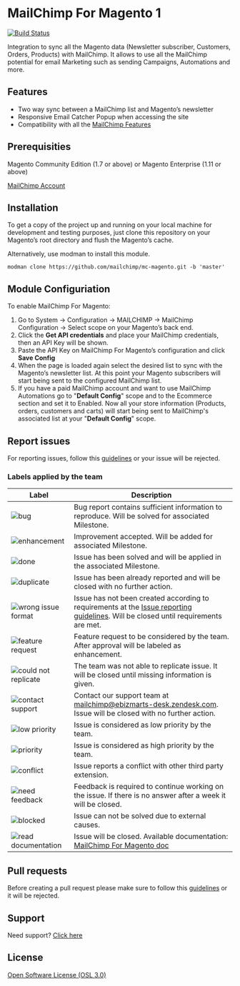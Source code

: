 # MailChimp For Magento 1
[![Build Status](https://travis-ci.org/mailchimp/mc-magento.svg?branch=develop)](https://travis-ci.org/mailchimp/mc-magento)

Integration to sync all the Magento data (Newsletter subscriber, Customers, Orders, Products) with MailChimp. It allows to use all the MailChimp potential for email Marketing such as sending Campaigns, Automations and more.

## Features

* Two way sync between a MailChimp list and Magento’s newsletter
* Responsive Email Catcher Popup when accessing the site
* Compatibility with all the <a href="http://mailchimp.com/features/all/" target="_blank">MailChimp Features</a>

## Prerequisities

Magento Community Edition (1.7 or above) or Magento Enterprise (1.11 or above)

<a href="http://www.mailchimp.com/signup?pid=ebizmarts&source=website" target="_blank">MailChimp Account</a>

## Installation

To get a copy of the project up and running on your local machine for development and testing purposes, just clone this repository on your Magento’s root directory and flush the Magento’s cache.

Alternatively, use modman to install this module.

``modman clone https://github.com/mailchimp/mc-magento.git -b 'master'``


## Module Configuriation

To enable MailChimp For Magento:

1. Go to System -> Configuration -> MAILCHIMP -> MailChimp Configuration -> Select scope on your Magento’s back end.<br />
2. Click the <b>Get API credentials</b> and place your MailChimp credentials, then an API Key will be shown.<br />
3. Paste the API Key on MailChimp For Magento’s configuration and click <b>Save Config</b><br />
4. When the page is loaded again select the desired list to sync with the Magento’s newsletter list. At this point your Magento subscribers will start being sent to the configured MailChimp list.<br />
5. If you have a paid MailChimp account and want to use MailChimp Automations go to "<b>Default Config</b>" scope and to the Ecommerce section and set it to Enabled. Now all your store information (Products, orders, customers and carts) will start being sent to MailChimp's associated list at your "<b>Default Config</b>" scope.

## Report issues

For reporting issues, follow this [guidelines](https://github.com/mailchimp/mc-magento/wiki/Issue-reporting-guidelines) or your issue will be rejected.

<h3>Labels applied by the team</h3>

| Label        | Description           |
| ------------- |-------------|
| ![bug](https://s3.amazonaws.com/ebizmartsgithubimages/bug.png) | Bug report contains sufficient information to reproduce. Will be solved for associated Milestone.|
| ![enhancement](https://s3.amazonaws.com/ebizmartsgithubimages/enhancement.png) | Improvement accepted. Will be added for associated Milestone.|
| ![done](https://s3.amazonaws.com/ebizmartsgithubimages/done.png) | Issue has been solved and will be applied in the associated Milestone. |
| ![duplicate](https://s3.amazonaws.com/ebizmartsgithubimages/duplicate.png) | Issue has been already reported and will be closed with no further action. |
| ![wrong issue format](https://s3.amazonaws.com/ebizmartsgithubimages/wrongissueformat.png) | Issue has not been created according to requirements at the [Issue reporting guidelines](https://github.com/mailchimp/mc-magento/wiki/Issue-reporting-guidelines). Will be closed until requirements are met. |
| ![feature request](https://s3.amazonaws.com/ebizmartsgithubimages/featurerequest.png) | Feature request to be considered by the team. After approval will be labeled as enhancement. |
| ![could not replicate](https://s3.amazonaws.com/ebizmartsgithubimages/couldnotreplicate.png) | The team was not able to replicate issue. It will be closed until missing information is given. |
| ![contact support](https://s3.amazonaws.com/ebizmartsgithubimages/contactsupport.png) | Contact our support team at mailchimp@ebizmarts-desk.zendesk.com. Issue will be closed with no further action. |
| ![low priority](https://s3.amazonaws.com/ebizmartsgithubimages/lowpriority.png) | Issue is considered as low priority by the team. |
| ![priority](https://s3.amazonaws.com/ebizmartsgithubimages/priority.png) | Issue is considered as high priority by the team. |
| ![conflict](https://s3.amazonaws.com/ebizmartsgithubimages/conflict.png) | Issue reports a conflict with other third party extension. |
| ![need feedback](https://s3.amazonaws.com/ebizmartsgithubimages/needfeedback.png) | Feedback is required to continue working on the issue. If there is no answer after a week it will be closed. |
| ![blocked](https://s3.amazonaws.com/ebizmartsgithubimages/blocked.png) | Issue can not be solved due to external causes. |
| ![read documentation](https://s3.amazonaws.com/ebizmartsgithubimages/readdocumentation.png) | Issue will be closed. Available documentation: [MailChimp For Magento doc](https://kb.mailchimp.com/integrations/e-commerce/connect-or-disconnect-mailchimp-for-magento)|

## Pull requests

Before creating a pull request please make sure to follow this [guidelines](https://github.com/mailchimp/mc-magento/wiki/Pull-Request-guideliness) or it will be rejected.

## Support

Need support? [Click here](http://ebizmarts.com/forums/view/6)

## License

[Open Software License (OSL 3.0)](http://opensource.org/licenses/osl-3.0.php)
